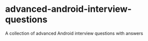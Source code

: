# advanced-android-interview-questions
A collection of advanced Android interview questions with answers
